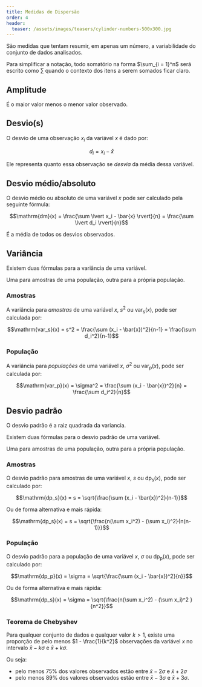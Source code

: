```yaml
---
title: Medidas de Dispersão
order: 4
header:
  teaser: /assets/images/teasers/cylinder-numbers-500x300.jpg
---
```

São medidas que tentam resumir, em apenas um número, a variabilidade do conjunto de dados analisados.

Para simplificar a notação, todo somatório na forma $\sum_{i = 1}^n$ será escrito como $\sum$ quando o contexto dos itens a serem somados ficar claro.

## Amplitude

É o maior valor menos o menor valor observado.

## Desvio(s)

O desvio de uma observação $x_i$ da variável $x$ é dado por:

$$d_i = x_i - \bar{x}$$

Ele representa quanto essa observação se *desvia* da média dessa variável.

## Desvio médio/absoluto

O desvio médio ou absoluto de uma variável $x$ pode ser calculado pela seguinte fórmula:

$$\mathrm{dm}(x) = \frac{\sum \lvert x_i - \bar{x} \rvert}{n} = \frac{\sum \lvert d_i \rvert}{n}$$

É a média de todos os desvios observados.

## Variância

Existem duas fórmulas para a variância de uma variável.

Uma para amostras de uma população, outra para a própria população.

### Amostras

A variância para *amostras* de uma variável $x$, $s^2$ ou $\mathrm{var_s}(x)$, pode ser calculada por:

$$\mathrm{var_s}(x) = s^2 = \frac{\sum (x_i - \bar{x})^2}{n-1} = \frac{\sum d_i^2}{n-1}$$

### População

A variância para *populações* de uma variável $x$, $\sigma^2$ ou $\mathrm{var_p}(x)$, pode ser calculada por:

$$\mathrm{var_p}(x) = \sigma^2 = \frac{\sum (x_i - \bar{x})^2}{n} = \frac{\sum d_i^2}{n}$$


## Desvio padrão

O desvio padrão é a raiz quadrada da variancia.

Existem duas fórmulas para o desvio padrão de uma variável.

Uma para amostras de uma população, outra para a própria população.

### Amostras

O desvio padrão para amostras de uma variável $x$, $s$ ou $\mathrm{dp_s}(x)$, pode ser calculado por:

$$\mathrm{dp_s}(x) = s = \sqrt{\frac{\sum (x_i - \bar{x})^2}{n-1}}$$

Ou de forma alternativa e mais rápida:

$$\mathrm{dp_s}(x) = s = \sqrt{\frac{n(\sum x_i^2) - (\sum x_i)^2}{n(n-1)}}$$

### População

O desvio padrão para a população de uma variável $x$, $\sigma$ ou $\mathrm{dp_p}(x)$, pode ser calculado por:

$$\mathrm{dp_p}(x) = \sigma = \sqrt{\frac{\sum (x_i - \bar{x})^2}{n}}$$

Ou de forma alternativa e mais rápida:

$$\mathrm{dp_s}(x) = \sigma = \sqrt{\frac{n(\sum x_i^2) - (\sum x_i)^2 }{n^2}}$$

### Teorema de Chebyshev

Para qualquer conjunto de dados e qualquer valor $k > 1$, existe uma proporção de pelo menos $1 - \frac{1}{k^2}$ observações da variável $x$ no intervalo $\bar{x} - k \sigma$ e $\bar{x} + k \sigma$.

Ou seja:

- pelo menos $75\%$ dos valores observados estão entre $\bar{x} - 2\sigma$ e $\bar{x} + 2\sigma$
- pelo menos $89\%$ dos valores observados estão entre $\bar{x} - 3\sigma$ e $\bar{x} + 3\sigma$.
